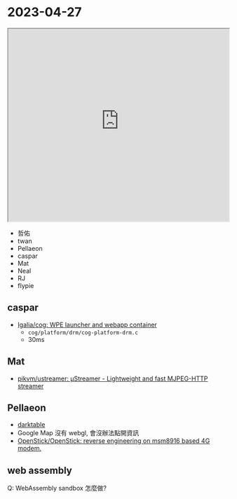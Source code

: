 # 2023-04-27

<iframe src="https://photos.hackingthursday.org/2023-04-27" width="100%" height="440px"></iframe>

- 哲佑
- twan
- Pellaeon
- caspar
- Mat
- Neal
- RJ
- flypie

## caspar

- [Igalia/cog: WPE launcher and webapp container](https://github.com/Igalia/cog)
    - `cog/platform/drm/cog-platform-drm.c`
    - 30ms

## Mat

- [pikvm/ustreamer: µStreamer - Lightweight and fast MJPEG-HTTP streamer](https://github.com/pikvm/ustreamer)


## Pellaeon

- [darktable](https://www.darktable.org/)
- Google Map 沒有 webgl, 會沒辦法點開資訊
- [OpenStick/OpenStick: reverse engineering on msm8916 based 4G modem.](https://github.com/OpenStick/OpenStick)

## web assembly

Q: WebAssembly sandbox 怎麼做?




